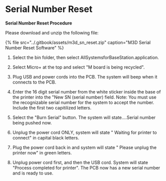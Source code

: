# Serial Number Reset

**Serial Number Reset Procedure** 

Please download and unzip the following file: 

{% file src="../.gitbook/assets/m3d\_sn\_reset.zip" caption="M3D Serial Number Reset Software" %}

1. Select the bin folder, then select AllSystemsforBaseStation.application.

 2. Select Micro+ at the top and select "M board is being recycled". 

3. Plug USB and power cords into the PCB. The system will beep when it connects to the PCB. 

4. Enter the 16 digit serial number from the white sticker inside the base of the printer into the "New SN \(serial number\) field. Note: You must use the recognizable serial number for the system to accept the number. Include the first two capitilized letters. 

5. Select the "Burn Serial" button. The system will state....Serial number being pushed now. 

6. Unplug the power cord ONLY, system will state " Waiting for printer to connect" in capital black letters. 

7. Plug the power cord back in and system will state " Please unplug the printer now" in green letters. 

8. Unplug power cord first, and then the USB cord. System will state "Process completed for printer". The PCB now has a new serial number and is ready to use. 



